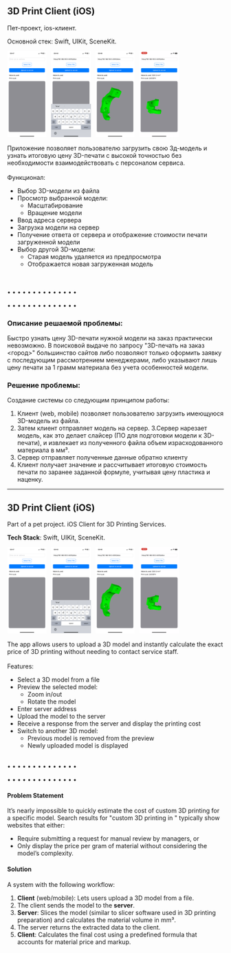 ## 3D Print Client (iOS)
Пет-проект, ios-клиент.

Основной стек: Swift, UIKit, SceneKit.

<div style="display: flex; gap: 10px; flex-wrap: wrap;">
  <img src="Screenshots/Screenshot_3.PNG" height="200">
  <img src="Screenshots/Screenshot_4.PNG" height="200">
  <img src="Screenshots/Screenshot_2.PNG" height="200">
  <img src="Screenshots/Screenshot_1.PNG" height="200">
</div>

<br>
Приложение позволяет пользователю загрузить свою 3д-модель и узнать итоговую цену 3D-печати с высокой точностью без необходимости взаимодействовать с персоналом сервиса.
<br>
<br>
Функционал:<br>

- Выбор 3D-модели из файла
- Просмотр выбранной модели:
    - Масштабирование
    - Вращение модели
- Ввод адреса сервера
- Загрузка модели на сервер
- Получение ответа от сервера и отображение стоимости печати загруженной модели
- Выбор другой 3D-модели:
    - Старая модель удаляется из предпросмотра
    - Отображается новая загруженная модель
    
<br>
<br>
• • • • • • • • • • • • • •

• • • • • • • • • • • • • •

### Описание решаемой проблемы:
Быстро узнать цену 3D-печати нужной модели на заказ практически невозможно. В поисковой выдаче по запросу "3D-печать на заказ <город>" большинство сайтов либо позволяют только оформить заявку с последующим рассмотрением менеджерами, либо указывают лишь цену печати за 1 грамм материала без учета особенностей модели.
### Решение проблемы:
Создание системы со следующим принципом работы:<br>
1. Клиент (web, mobile) позволяет пользователю загрузить имеющуюся 3D-модель из файла.
2. Затем клиент отправляет модель на сервер.
3.Сервер нарезает модель, как это делает слайсер (ПО для подготовки модели к 3D-печати), и извлекает из полученного файла объем израсходованного материала в мм³.
4. Сервер отправляет полученные данные обратно клиенту
5. Клиент получает значение и рассчитывает итоговую стоимость печати по заранее заданной формуле, учитывая цену пластика и наценку.

---


## 3D Print Client (iOS) 
Part of a pet project. iOS Client for 3D Printing Services.

**Tech Stack**: Swift, UIKit, SceneKit.

<div style="display: flex; gap: 10px; flex-wrap: wrap;">
  <img src="Screenshots/Screenshot_3.PNG" height="200">
  <img src="Screenshots/Screenshot_4.PNG" height="200">
  <img src="Screenshots/Screenshot_2.PNG" height="200">
  <img src="Screenshots/Screenshot_1.PNG" height="200">
</div>

<br>
The app allows users to upload a 3D model and instantly calculate the exact price of 3D printing without needing to contact service staff.
<br>
<br>
Features:<br>

- Select a 3D model from a file
- Preview the selected model:  
    - Zoom in/out  
    - Rotate the model  
- Enter server address  
- Upload the model to the server  
- Receive a response from the server and display the printing cost  
- Switch to another 3D model:  
    - Previous model is removed from the preview  
    - Newly uploaded model is displayed  

<br>
• • • • • • • • • • • • • •

• • • • • • • • • • • • • •

#### Problem Statement  
It’s nearly impossible to quickly estimate the cost of custom 3D printing for a specific model. Search results for "custom 3D printing in <city>" typically show websites that either:  
- Require submitting a request for manual review by managers, or  
- Only display the price per gram of material without considering the model’s complexity.  

#### Solution  

A system with the following workflow: 

1. **Client** (web/mobile): Lets users upload a 3D model from a file.  
2. The client sends the model to the **server**.  
3. **Server**: Slices the model (similar to slicer software used in 3D printing preparation) and calculates the material volume in mm³.  
4. The server returns the extracted data to the client.  
5. **Client**: Calculates the final cost using a predefined formula that accounts for material price and markup.  